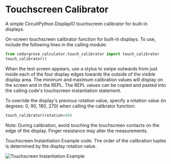 # Touchscreen Calibrator
A simple CircuitPython DisplayIO touchscreen calibrator for built-in displays.

On-screen touchscreen calibrator function for built-in displays. To use, include the following lines in the calling module:

   ```python
   from cedargrove_calculator.touch_calibrator import touch_calibrator
   touch_calibrator()
   ```

   When the test screen appears, use a stylus to swipe outwards from just inside each of the four display edges towards the outside of the visible display area. The minimum and maximum calibration values will display on the screen and in the REPL. The REPL values can be copied and pasted into the calling code's touchscreen instantiation statement.

   To override the display's previous rotation value, specify a rotation value (in degrees: 0, 90, 180, 270) when calling the calibrator function:

   ```python
   touch_calibrator(rotation=90)
   ```

   Note: During calibration, avoid touching the touchscreen contacts on the edge of the display. Finger resistance may alter the measurements.
   
   Touchscreen Instantiation Example code. The order of the calibration tuples is determined by the display rotation value.
   
   ![Touchscreen Instantiation Example](https://github.com/CedarGroveStudios/Touchscreen_Calibrator/blob/main/docs/Touch_Rot_Calib_example)
   

